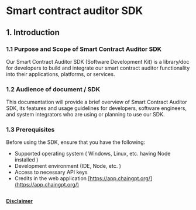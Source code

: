 # Smart contract auditor SDK

## 1. Introduction

### 1.1    Purpose and Scope of Smart Contract Auditor SDK

Our Smart Contract Auditor SDK (Software Development Kit) is a library/doc for developers to build and integrate our smart contract auditor functionality into their applications, platforms, or services.&#x20;

### 1.2    Audience of document / SDK

This documentation will provide a brief overview of Smart Contract Auditor SDK,  its features and usage guidelines for developers, software engineers, and system integrators who are using or planning to use our SDK.

### 1.3  Prerequisites

Before using the SDK, ensure that you have the following:

* Supported operating system  ( Windows, Linux, etc.  having Node installed )
* Development environment (IDE, Node, etc. )
* Access to necessary API keys&#x20;
* Credits in the web application [https://app.chaingpt.org/](https://app.chaingpt.org/)



<figure><img src="https://lh7-us.googleusercontent.com/bi7UZDFT9LQ_dPP_AvdzGvAQFFGT6G-gdX6wh7dSjadvzdRZrZrCh5IScg7x7oBCJbz7cE4b2XWHEC0pBNBMXrLmOP3ycewLGhqf4Lr-6CzQvaVHSwuLrhUE0cQrR1pdPPYt3tl4M2EfRH6MFobGmhg" alt=""><figcaption></figcaption></figure>

[**Disclaimer**](../../../misc/legal-docs/disclaimer.md)
